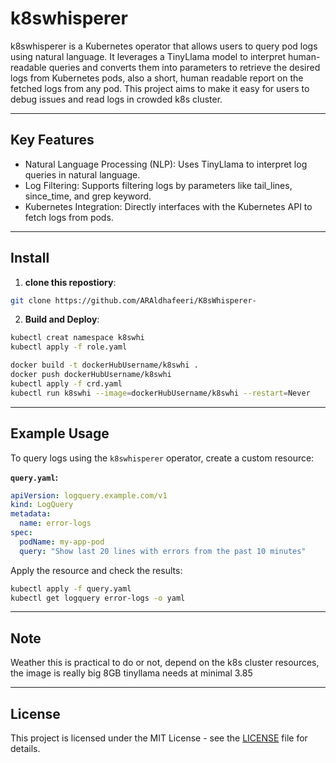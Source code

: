 # k8swhisperer

k8swhisperer is a Kubernetes operator that allows users to query pod logs using natural language. It leverages a TinyLlama model to interpret human-readable queries and converts them into parameters to retrieve the desired logs from Kubernetes pods, also a short, human readable report on the fetched logs from any pod. This project aims to make it easy for users to debug issues and read logs in crowded k8s cluster.

---

## Key Features

- Natural Language Processing (NLP): Uses TinyLlama to interpret log queries in natural language.
- Log Filtering: Supports filtering logs by parameters like tail_lines, since_time, and grep keyword.
- Kubernetes Integration: Directly interfaces with the Kubernetes API to fetch logs from pods.

---

## Install

1. **clone this repostiory**:

```bash
git clone https://github.com/ARAldhafeeri/K8sWhisperer-

```

2. **Build and Deploy**:

```bash
kubectl creat namespace k8swhi
kubectl apply -f role.yaml
```

```bash
docker build -t dockerHubUsername/k8swhi .
docker push dockerHubUsername/k8swhi
kubectl apply -f crd.yaml
kubectl run k8swhi --image=dockerHubUsername/k8swhi --restart=Never
```

---

## Example Usage

To query logs using the `k8swhisperer` operator, create a custom resource:

**`query.yaml`:**

```yaml
apiVersion: logquery.example.com/v1
kind: LogQuery
metadata:
  name: error-logs
spec:
  podName: my-app-pod
  query: "Show last 20 lines with errors from the past 10 minutes"
```

Apply the resource and check the results:

```bash
kubectl apply -f query.yaml
kubectl get logquery error-logs -o yaml
```

---

## Note

Weather this is practical to do or not, depend on the k8s cluster resources, the image is really big
8GB
tinyllama needs at minimal 3.85

---

## License

This project is licensed under the MIT License - see the [LICENSE](LICENSE) file for details.
